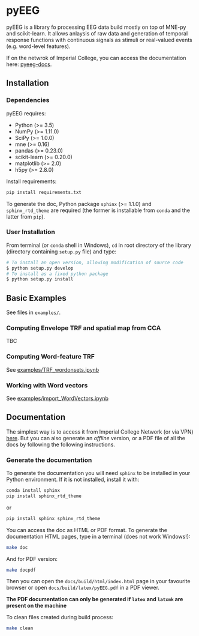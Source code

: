 # pyEEG

pyEEG is a library fo processing EEG data build mostly on top of MNE-py and scikit-learn. It allows anlaysis of raw data and generation of temporal response functions with continuous signals as stimuli or real-valued events (e.g. word-level features).

If on the netwrok of Imperial College, you can access the documentation here: [pyeeg-docs](http://bg-hw2512.bg.ic.ac.uk).

## Installation

### Dependencies

pyEEG requires:

- Python (>= 3.5)
- NumPy (>= 1.11.0)
- SciPy (>= 1.0.0)
- mne (>= 0.16)
- pandas (>= 0.23.0)
- scikit-learn (>= 0.20.0)
- matplotlib (>= 2.0)
- h5py (>= 2.8.0)

Install requirements:

```bash
pip install requirements.txt
```

To generate the doc, Python package `sphinx` (>= 1.1.0) and `sphinx_rtd_theme` are required (the former is installable from `conda` and the latter from `pip`).

### User Installation

From terminal (or `conda` shell in Windows), `cd` in root directory of the library (directory containing `setup.py` file) and type:

```bash
# To install an open version, allowing modification of source code
$ python setup.py develop
# To install as a fixed python package
$ python setup.py install
```

## Basic Examples

See files in `examples/`.

### Computing Envelope TRF and spatial map from CCA

TBC

### Computing Word-feature TRF

See [examples/TRF_wordonsets.ipynb](examples/TRF_wordonsets.ipynb)

### Working with Word vectors

See [examples/import_WordVectors.ipynb](examples/importWordVectors.ipynb)

## Documentation

The simplest way is to access it from Imperial College Network (or via VPN) [here](http://pyeeg-docs).
But you can also generate an _offline_ version, or a PDF file of all the docs by following the following instructions.

### Generate the documentation

To generate the documentation you will need `sphinx` to be installed in your Python environment. If it is not installed, install it with:

```bash
conda install sphinx
pip install sphinx_rtd_theme
```

or

```bash
pip install sphinx sphinx_rtd_theme
```

You can access the doc as HTML or PDF format.
To generate the documentation HTML pages, type in a terminal (does not work Windows!):

```bash
make doc
```

And for PDF version:

```bash
make docpdf
```

Then you can open the `docs/build/html/index.html` page in your favourite browser or open `docs/build/latex/pyEEG.pdf` in a PDF viewer.

**The PDF documentation can only be generated if `latex` and `latxmk` are present on the machine**

To clean files created during build process:

```bash
make clean
```